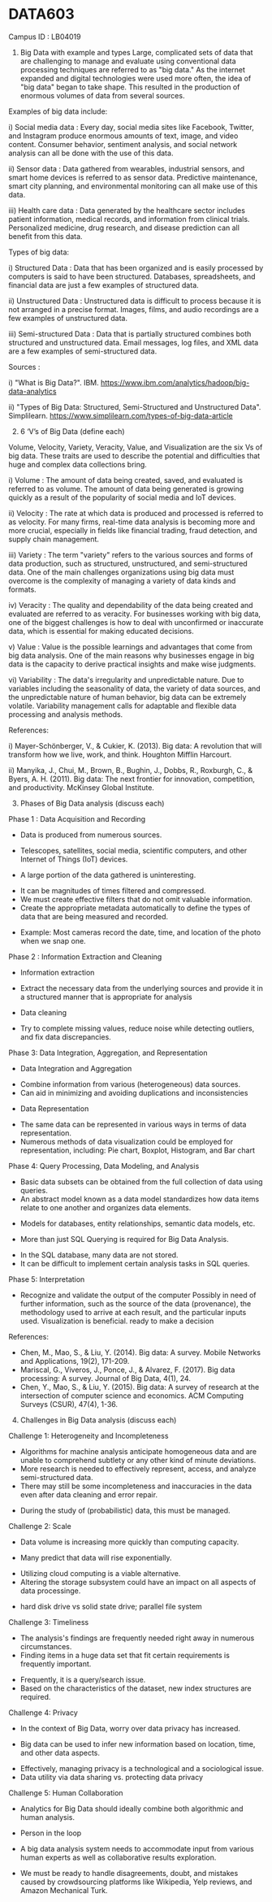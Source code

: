 # DATA603
Campus ID : LB04019
1) Big Data with example and types
Large, complicated sets of data that are challenging to manage and evaluate using conventional data processing techniques are referred to as "big data." As the internet expanded and digital technologies were used more often, the idea of "big data" began to take shape. This resulted in the production of enormous volumes of data from several sources.

Examples of big data include:

i) Social media data : Every day, social media sites like Facebook, Twitter, and Instagram produce enormous amounts of text, image, and video content. Consumer behavior, sentiment analysis, and social network analysis can all be done with the use of this data.

ii) Sensor data : Data gathered from wearables, industrial sensors, and smart home devices is referred to as sensor data. Predictive maintenance, smart city planning, and environmental monitoring can all make use of this data.

iii) Health care data : Data generated by the healthcare sector includes patient information, medical records, and information from clinical trials. Personalized medicine, drug research, and disease prediction can all benefit from this data.

Types of big data:

i) Structured Data : Data that has been organized and is easily processed by computers is said to have been structured. Databases, spreadsheets, and financial data are just a few examples of structured data.

ii) Unstructured Data : Unstructured data is difficult to process because it is not arranged in a precise format. Images, films, and audio recordings are a few examples of unstructured data.

iii) Semi-structured Data : Data that is partially structured combines both structured and unstructured data. Email messages, log files, and XML data are a few examples of semi-structured data.

Sources :

i) "What is Big Data?". IBM. https://www.ibm.com/analytics/hadoop/big-data-analytics

ii) "Types of Big Data: Structured, Semi-Structured and Unstructured Data". Simplilearn. https://www.simplilearn.com/types-of-big-data-article

2) 6 ‘V’s of Big Data (define each)

Volume, Velocity, Variety, Veracity, Value, and Visualization are the six Vs of big data. These traits are used to describe the potential and difficulties that huge and complex data collections bring.

i) Volume : The amount of data being created, saved, and evaluated is referred to as volume. The amount of data being generated is growing quickly as a result of the popularity of social media and IoT devices.

ii) Velocity : The rate at which data is produced and processed is referred to as velocity. For many firms, real-time data analysis is becoming more and more crucial, especially in fields like financial trading, fraud detection, and supply chain management.

iii) Variety : The term "variety" refers to the various sources and forms of data production, such as structured, unstructured, and semi-structured data. One of the main challenges organizations using big data must overcome is the complexity of managing a variety of data kinds and formats.

iv) Veracity : The quality and dependability of the data being created and evaluated are referred to as veracity. For businesses working with big data, one of the biggest challenges is how to deal with unconfirmed or inaccurate data, which is essential for making educated decisions.

v) Value : Value is the possible learnings and advantages that come from big data analysis. One of the main reasons why businesses engage in big data is the capacity to derive practical insights and make wise judgments.

vi) Variability : The data's irregularity and unpredictable nature. Due to variables including the seasonality of data, the variety of data sources, and the unpredictable nature of human behavior, big data can be extremely volatile. Variability management calls for adaptable and flexible data processing and analysis methods.

References:

i) Mayer-Schönberger, V., & Cukier, K. (2013). Big data: A revolution that will transform how we live, work, and think. Houghton Mifflin Harcourt.

ii) Manyika, J., Chui, M., Brown, B., Bughin, J., Dobbs, R., Roxburgh, C., & Byers, A. H. (2011). Big data: The next frontier for innovation, competition, and productivity. McKinsey Global Institute.

3) Phases of Big Data analysis (discuss each)

Phase 1 : Data Acquisition and Recording

* Data is produced from numerous sources.

- Telescopes, satellites, social media, scientific computers, and other Internet of Things (IoT) devices.

* A large portion of the data gathered is uninteresting.
- It can be magnitudes of times filtered and compressed.
- We must create effective filters that do not omit valuable information.
- Create the appropriate metadata automatically to define the types of data that are being measured and recorded.
 * Example: Most cameras record the date, time, and location of the photo when we snap one.
 
Phase 2 : Information Extraction and Cleaning
* Information extraction
- Extract the necessary data from the underlying sources and provide it in a structured manner that is appropriate for analysis
* Data cleaning
- Try to complete missing values, reduce noise while detecting outliers, and fix data discrepancies.

Phase 3: Data Integration, Aggregation, and Representation
* Data Integration and Aggregation
- Combine information from various (heterogeneous) data sources.
- Can aid in minimizing and avoiding duplications and inconsistencies

* Data Representation
- The same data can be represented in various ways in terms of data representation.
- Numerous methods of data visualization could be employed for representation, including: Pie chart, Boxplot, Histogram, and Bar chart

Phase 4: Query Processing, Data Modeling, and Analysis
* Basic data subsets can be obtained from the full collection of data using queries.
* An abstract model known as a data model standardizes how data items relate to one another and organizes data elements.
- Models for databases, entity relationships, semantic data models, etc.

* More than just SQL Querying is required for Big Data Analysis.
- In the SQL database, many data are not stored.
- It can be difficult to implement certain analysis tasks in SQL queries.

Phase 5: Interpretation
* Recognize and validate the output of the computer
Possibly in need of further information, such as the source of the data (provenance), the methodology used to arrive at each result, and the particular inputs used.
Visualization is beneficial.
ready to make a decision

References:

* Chen, M., Mao, S., & Liu, Y. (2014). Big data: A survey. Mobile Networks and Applications, 19(2), 171-209.
* Mariscal, G., Viveros, J., Ponce, J., & Alvarez, F. (2017). Big data processing: A survey. Journal of Big Data, 4(1), 24.
* Chen, Y., Mao, S., & Liu, Y. (2015). Big data: A survey of research at the intersection of computer science and economics. ACM Computing Surveys (CSUR), 47(4), 1-36.

4) Challenges in Big Data analysis (discuss each)

Challenge 1: Heterogeneity and Incompleteness

* Algorithms for machine analysis anticipate homogeneous data and are unable to comprehend subtlety or any other kind of minute deviations.
* More research is needed to effectively represent, access, and analyze semi-structured data.
* There may still be some incompleteness and inaccuracies in the data even after data cleaning and error repair.
- During the study of (probabilistic) data, this must be managed.

Challenge 2: Scale
* Data volume is increasing more quickly than computing capacity.
- Many predict that data will rise exponentially.
* Utilizing cloud computing is a viable alternative.
* Altering the storage subsystem could have an impact on all aspects of data processinge.
-  hard disk drive vs solid state drive; parallel file system 

Challenge 3: Timeliness
* The analysis's findings are frequently needed right away in numerous circumstances.
* Finding items in a huge data set that fit certain requirements is frequently important.
- Frequently, it is a query/search issue.
- Based on the characteristics of the dataset, new index structures are required.

Challenge 4: Privacy
* In the context of Big Data, worry over data privacy has increased.
- Big data can be used to infer new information based on location, time, and other data aspects.
* Effectively, managing privacy is a technological and a sociological issue.
* Data utility via data sharing vs. protecting data privacy

Challenge 5: Human Collaboration
* Analytics for Big Data should ideally combine both algorithmic and human analysis.
- Person in the loop
* A big data analysis system needs to accommodate input from various human experts as well as collaborative results exploration.
- We must be ready to handle disagreements, doubt, and mistakes caused by crowdsourcing platforms like Wikipedia, Yelp reviews, and Amazon Mechanical Turk.

